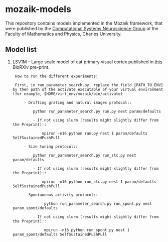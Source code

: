 # mozaik-models
This repository contains models implemented in the Mozaik framework, that were published by the [Computational Systems Neuroscience Group](http://csng.mff.cuni.cz/) at the Faculty of Mathematics and Physics, Charles University. 



## Model list

1. LSV1M  - Large scale model of cat primary visual cortex published in [this](https://www.biorxiv.org/content/biorxiv/early/2019/02/20/416156.full.pdf) BioRXiv pre-print.
        
        How to run the different experiments:

        First, in run_parameter_search.py, replace the field [PATH_TO_ENV] by then path of the activate executable of your virtual environment (for example, $HOME/virt_env/mozaik/bin/activate)

            - Drifting grating and natural images protocol::

                python run_parameter_search.py run.py nest param/defaults

                - If not using slurm (results might slightly differ from the Preprint)::

                    mpirun -n16 python run.py nest 1 param/defaults SelfSustainedPushPull

            - Size tuning protocol::

                python run_parameter_search.py run_stc.py nest param/defaults

                - If not using slurm (results might slightly differ from the Preprint)::

                    mpirun -n16 python run_stc.py nest 1 param/defaults SelfSustainedPushPull

            - Spontaneous activity protocol::

                     python run_parameter_search.py run_spont.py nest param_spont/defaults

                - If not using slurm (results might slightly differ from the Preprint)::

                     mpirun -n16 python run_spont.py nest 1 param_spont/defaults SelfSustainedPushPull


